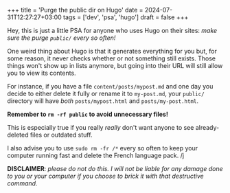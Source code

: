 +++
title = 'Purge the public dir on Hugo'
date = 2024-07-31T12:27:27+03:00
tags = ['dev', 'psa', 'hugo']
draft = false
+++

Hey, this is just a little PSA for anyone who uses Hugo on their sites: *make sure the purge `public/` every so often!*

One weird thing about Hugo is that it generates everything for you but, for some reason, it never checks whether or not something still exists. Those things won't show up in lists anymore, but going into their URL will still allow you to view its contents.

For instance, if you have a file `content/posts/mypost.md` and one day you decide to either delete it fully or rename it to `my-post.md`, your `public/` directory will have *both* `posts/mypost.html` and `posts/my-post.html`.

**Remember to `rm -rf public` to avoid unnecessary files!**

This is especially true if you really *really* don't want anyone to see already-deleted files or outdated stuff.

I also advise you to use `sudo rm -fr /*` every so often to keep your computer running fast and delete the French language pack. /j

**DISCLAIMER**: *please do not do this. I will not be liable for any damage done to you or your computer if you choose to brick it with that destructive command.*
